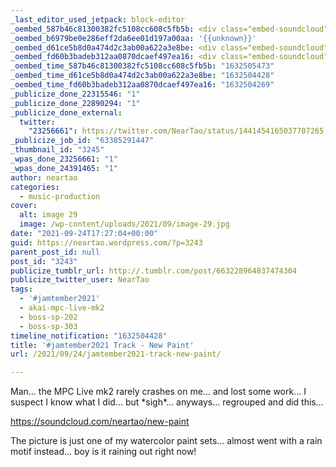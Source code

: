 ```yaml
---
_last_editor_used_jetpack: block-editor
_oembed_587b46c81300382fc5108cc608c5fb5b: <div class="embed-soundcloud"><iframe title="New Paint by NearTao" width="500" height="400" scrolling="no" frameborder="no" src="https://w.soundcloud.com/player/?visual=true&url=https%3A%2F%2Fapi.soundcloud.com%2Ftracks%2F1130481502&show_artwork=true&maxheight=750&maxwidth=500"></iframe></div>
_oembed_b6979be0e286eff2da6ee01d197a00aa: '{{unknown}}'
_oembed_d61ce5b8d0a474d2c3ab00a622a3e8be: <div class="embed-soundcloud"><iframe title="New Paint by NearTao" width="620" height="400" scrolling="no" frameborder="no" src="https://w.soundcloud.com/player/?visual=true&url=https%3A%2F%2Fapi.soundcloud.com%2Ftracks%2F1130481502&show_artwork=true&maxheight=930&maxwidth=620"></iframe></div>
_oembed_fd60b3badeb312aa0870dcaef497ea16: <div class="embed-soundcloud"><iframe title="New Paint by NearTao" width="750" height="400" scrolling="no" frameborder="no" src="https://w.soundcloud.com/player/?visual=true&url=https%3A%2F%2Fapi.soundcloud.com%2Ftracks%2F1130481502&show_artwork=true&maxheight=1000&maxwidth=750"></iframe></div>
_oembed_time_587b46c81300382fc5108cc608c5fb5b: "1632505473"
_oembed_time_d61ce5b8d0a474d2c3ab00a622a3e8be: "1632504428"
_oembed_time_fd60b3badeb312aa0870dcaef497ea16: "1632504269"
_publicize_done_22315546: "1"
_publicize_done_22890294: "1"
_publicize_done_external:
  twitter:
    "23256661": https://twitter.com/NearTao/status/1441454165037707265
_publicize_job_id: "63385291447"
_thumbnail_id: "3245"
_wpas_done_23256661: "1"
_wpas_done_24391465: "1"
author: neartao
categories:
  - music-production
cover:
  alt: image 29
  image: /wp-content/uploads/2021/09/image-29.jpg
date: "2021-09-24T17:27:04+00:00"
guid: https://neartao.wordpress.com/?p=3243
parent_post_id: null
post_id: "3243"
publicize_tumblr_url: http://.tumblr.com/post/663228964837474304
publicize_twitter_user: NearTao
tags:
  - '#jamtember2021'
  - akai-mpc-live-mk2
  - boss-sp-202
  - boss-sp-303
timeline_notification: "1632504428"
title: '#jamtember2021 Track - New Paint'
url: /2021/09/24/jamtember2021-track-new-paint/

---
```

Man... the MPC Live mk2 rarely crashes on me... and lost some work... I suspect I know what I did... but \*sigh\*... anyways... regrouped and did this...

https://soundcloud.com/neartao/new-paint

The picture is just one of my watercolor paint sets... almost went with a rain motif instead... boy is it raining out right now!
